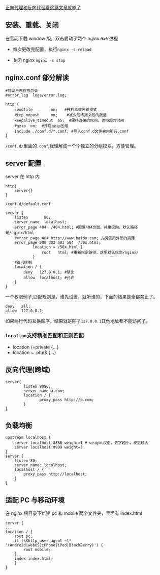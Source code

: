 [正向代理和反向代理看这篇文章就够了](https://mp.weixin.qq.com/s?__biz=MjM5MzgyODQxMQ==&mid=2650366790&idx=1&sn=3b5d390d07445745e067334365873a18&chksm=be9cd81289eb510499dd029f91a302a2e08f0c4bbed13c7a47d33d2f1b6a91eebc6199b141b9&mpshare=1&scene=1&srcid=0228elQf1v2CVv1S7TeCJAig&pass_ticket=n8P0WpFA8SGAHl%2BJ7psownD3MkIBtjknnw%2FmEhuB1oMH4Ed7atLE7t%2BgyL%2B8od0k#rd)

## 安装、重载、关闭

在官网下载 window 版，双击启动了两个 nginx.exe 进程

- 每次更改完配置，执行`nginx -s reload`

- 关闭 nginx `nginx -s stop`

## nginx.conf 部分解读

```
#错误日志存放目录
#error_log  logs/error.log;

http {
    sendfile        on;   #开启高效传输模式
    #tcp_nopush     on;    #减少网络报文段的数量
    keepalive_timeout  65;  #保持连接的时间，也叫超时时间
    #gzip  on;  #开启gzip压缩
    include ./conf.d/*.conf; #导入conf.d文件夹内所有.conf
}
```

`/conf.d/`里面的`.conf`,我理解成一个个独立的分组模块，方便管理。

## server 配置

server 在 http 内

```
http{
    server{}
}
```

```
/conf.d/default.conf

server {
    listen       80;
    server_name  localhost;
    error_page 404  /404.html; #配置404页面，并重定向，默认路径是/nginx/html
    #error_page 404 http://www.baidu.com; 支持使用外部的资源
    error_page 500 502 503 504  /50x.html;
            location = /50x.html {
                root   html; #重新指定路径，这里默认指向/nginx/
            }
    #访问控制
    location / {
        deny   127.0.0.1; #禁止
        allow  localhost; #允许
    }
}

```

一个权限例子,匹配规则是，谁先设置，就听谁的，下面的结果是全都禁止了。

```
deny   all;
allow  127.0.0.1;
```

如果两行代码互换顺序，结果就是除了`127.0.0.1`其他地址都不能访问了。

### `location`支持精准匹配和正则匹配

- location /=private {...}
- location ~ \.php\$ {...}

## 反向代理(跨域)

```
server{
        listen 8080;
        server_name a.com;
        location / {
               proxy_pass http://b.com;
        }
}
```

## 负载均衡

```
upstream localhost {
    server localhost:8888 weight=1 # weight权重，数字越小，权重越大
    server localhost:9999 weight=3
}
server {
    listen 80;
    server_name: localhost;
    localhost / {
        proxy_pass http://localhost;
    }
}
```

## 适配 PC 与移动环境

在 nginx 根目录下新建 pc 和 mobile 两个文件夹，里面有 index.html

```
server {
...
location / {
    root pc;
    if (\$http_user_agent ~\* '(Android|webOS|iPhone|iPod|BlackBerry)') {
        root mobile;
    }
    index index.html;
    }
}
```
